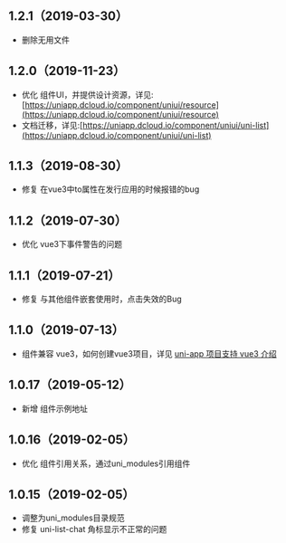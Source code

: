 ## 1.2.1（2019-03-30）
- 删除无用文件
## 1.2.0（2019-11-23）
- 优化 组件UI，并提供设计资源，详见:[https://uniapp.dcloud.io/component/uniui/resource](https://uniapp.dcloud.io/component/uniui/resource)
- 文档迁移，详见:[https://uniapp.dcloud.io/component/uniui/uni-list](https://uniapp.dcloud.io/component/uniui/uni-list)
## 1.1.3（2019-08-30）
- 修复 在vue3中to属性在发行应用的时候报错的bug
## 1.1.2（2019-07-30）
- 优化 vue3下事件警告的问题
## 1.1.1（2019-07-21）
- 修复 与其他组件嵌套使用时，点击失效的Bug
## 1.1.0（2019-07-13）
- 组件兼容 vue3，如何创建vue3项目，详见 [uni-app 项目支持 vue3 介绍](https://ask.dcloud.net.cn/article/37834)
## 1.0.17（2019-05-12）
- 新增 组件示例地址
## 1.0.16（2019-02-05）
- 优化 组件引用关系，通过uni_modules引用组件
## 1.0.15（2019-02-05）
- 调整为uni_modules目录规范
- 修复 uni-list-chat 角标显示不正常的问题
